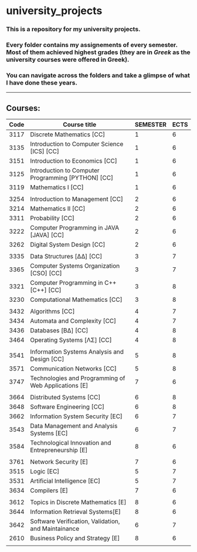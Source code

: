 # university_projects
### This is a repository for my university projects.
### Every folder contains my assignements of every semester. Most of them achieved **highest grades** (they are in *Greek* as the university courses were offered in Greek). 
### You can navigate across the folders and take a glimpse of what I have done these years.
---
## Courses:

| Code   | Course title                                        |SEMESTER|ECTS|               
|--------|-----------------------------------------------------|-------|-----|
| 3117   |  Discrete Mathematics [CC]                          | 1     | 6   |
| 3135   |  Introduction to Computer Science [ICS] [CC]        | 1     | 6   |
| 3151   |  Introduction to Economics [CC]                     | 1     | 6   |
| 3125   |  Introduction to Computer Programming [PYTHON] [CC] | 1     | 6   |
| 3119   |  Mathematics I [CC]                                 | 1     | 6   |
|||||
| 3254   |  Introduction to Management [CC]                    | 2     | 6   |
| 3214   |  Mathematics II [CC]                                | 2     | 6   |
| 3311   |  Probability [CC]                                   | 2     | 6   |
| 3222   |  Computer Programming in JAVA [JAVA] [CC]           | 2     | 6   |
| 3262   |  Digital System Design [CC]                         | 2     | 6   |
|||||
| 3335   |  Data Structures [ΔΔ] [CC]                          | 3     | 7   | 
| 3365   |  Computer Systems Organization [CSO] [CC]           | 3     | 7   |
| 3321   |  Computer Programming in C++ [C++] [CC]             | 3     | 8   | 
| 3230   |  Computational Mathematics [CC]                     | 3     | 8   |
||||| 
| 3432   |  Algorithms [CC]                                    | 4     | 7   | 
| 3434   |  Automata and Complexity [CC]                       | 4     | 7   | 
| 3436   |  Databases [ΒΔ] [CC]                                | 4     | 8   | 
| 3464   |  Operating Systems [ΛΣ] [CC]                        | 4     | 8   | 
|||||
| 3541   |  Information Systems Analysis and Design [CC]       | 5     | 8   | 
| 3571   |  Communication Networks [CC]                        | 5     | 8   |
| 3747   |  Technologies and Programming of Web Applications [E]| 7    | 6   |
|||||
| 3664   |  Distributed Systems [CC]                           | 6     | 8   | 
| 3648   |  Software Engineering [CC]                          | 6     | 8   | 
| 3662   |  Information System Security [EC]                   | 6     | 7   | 
| 3543   |  Data Management and Analysis Systems [EC]          | 6     | 7   |
| 3584   |  Technological Innovation and Entrepreneurship [E]  | 8     | 6   | 
|||||
| 3761   |  Network Security [E]                               | 7     | 6   |
| 3515   |  Logic [EC]                                         | 5     | 7   | 
| 3531   |  Artificial Intelligence [EC]                       | 5     | 7   | 
| 3634   |  Compilers [E]                                      | 7     | 6   | 
|||||
| 3612   |  Topics in Discrete Mathematics [E]                 | 8     | 6   | 
| 3644   |  Information Retrieval Systems[E]                   | 8     | 6   | 
| 3642   |  Software Verification, Validation, and Maintainance| 6     | 7   | 
| 2610   |  Business Policy and Strategy [E]                   | 8     | 6   | 
|||||
